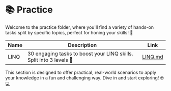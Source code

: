 ﻿# 📚 Practice

Welcome to the practice folder, where you'll find a variety of hands-on tasks split by specific topics, perfect for honing your skills! 🌟

| Name | Description                                                         | Link                 |
|------|---------------------------------------------------------------------|----------------------|
| LINQ | 30 engaging tasks to boost your LINQ skills. Split into 3 levels 🚀 | [LINQ.md](linq.md)   | 

This section is designed to offer practical, real-world scenarios to apply your knowledge in a fun and challenging way. Dive in and start exploring! 🤓💻